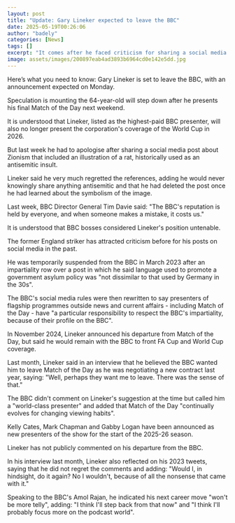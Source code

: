 ```yaml
---
layout: post
title: "Update: Gary Lineker expected to leave the BBC"
date: 2025-05-19T00:26:06
author: "badely"
categories: [News]
tags: []
excerpt: "It comes after he faced criticism for sharing a social media post about Zionism."
image: assets/images/200897eab4ad3893b6964cd0e142e5dd.jpg
---
```


Here’s what you need to know: Gary Lineker is set to leave the BBC, with an announcement expected on Monday.

Speculation is mounting the 64-year-old will step down after he presents his final Match of the Day next weekend.

It is understood that Lineker, listed as the highest-paid BBC presenter, will also no longer present the corporation's coverage of the World Cup in 2026.

But last week he had to apologise after sharing a social media post about Zionism that included an illustration of a rat, historically used as an antisemitic insult.

Lineker said he very much regretted the references, adding he would never knowingly share anything antisemitic and that he had deleted the post once he had learned about the symbolism of the image.

Last week, BBC Director General Tim Davie said: "The BBC's reputation is held by everyone, and when someone makes a mistake, it costs us."

It is understood that BBC bosses considered Lineker's position untenable.

The former England striker has attracted criticism before for his posts on social media in the past.

He was temporarily suspended from the BBC in March 2023 after an impartiality row over a post in which he said language used to promote a government asylum policy was "not dissimilar to that used by Germany in the 30s".

The BBC's social media rules were then rewritten to say presenters of flagship programmes outside news and current affairs - including Match of the Day - have "a particular responsibility to respect the BBC's impartiality, because of their profile on the BBC".

In November 2024, Lineker announced his departure from Match of the Day, but said he would remain with the BBC to front FA Cup and World Cup coverage.

Last month, Lineker said in an interview that he believed the BBC wanted him to leave Match of the Day as he was negotiating a new contract last year, saying: "Well, perhaps they want me to leave. There was the sense of that."

The BBC didn't comment on Lineker's suggestion at the time but called him a "world-class presenter" and added that Match of the Day "continually evolves for changing viewing habits".

Kelly Cates, Mark Chapman and Gabby Logan have been announced as new presenters of the show for the start of the 2025-26 season. 

Lineker has not publicly commented on his departure from the BBC.

In his interview last month, Lineker also reflected on his 2023 tweets, saying that he did not regret the comments and adding: "Would I, in hindsight, do it again? No I wouldn't, because of all the nonsense that came with it."

Speaking to the BBC's Amol Rajan, he indicated his next career move "won't be more telly", adding: "I think I'll step back from that now" and "I think I'll probably focus more on the podcast world".


